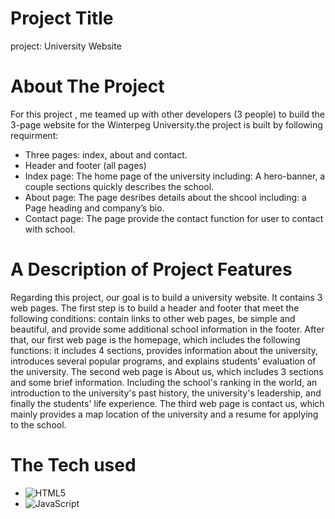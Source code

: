 # Project Title

project: University Website

#  About The Project

For this project , me teamed up with other developers (3 people) to build the 3-page website for the Winterpeg 
University.the project is built by following requirment:

- Three pages: index, about and contact.
- Header and footer (all pages)
- Index page: The home page of the university including: A hero-banner, a couple sections quickly describes the school.
- About page: The page desribes details about the shcool including: a Page heading and company’s bio.
- Contact page: The page provide the contact function for user to contact with school.

#  A Description of Project Features

Regarding this project, our goal is to build a university website. It contains 3 web pages. The first step is to build 
a header and footer that meet the following conditions: contain links to other web pages, be simple and beautiful, and 
provide some additional school information in the footer. After that, our first web page is the homepage, which includes 
the following functions: it includes 4 sections, provides information about the university, introduces several popular 
programs, and explains students' evaluation of the university. The second web page is About us, which includes 3 
sections and some brief information. Including the school's ranking in the world, an introduction to the university's 
past history, the university's leadership, and finally the students' life experience. The third web page is contact us, 
which mainly provides a map location of the university and a resume for applying to the school.

# The Tech used

- ![HTML5](https://img.shields.io/badge/html5-%23E34F26.svg?style=for-the-badge&logo=html5&logoColor=white) 
- ![JavaScript](https://img.shields.io/badge/javascript-%23323330.svg?style=for-the-badge&logo=javascript&logoColor=%23F7DF1E)

